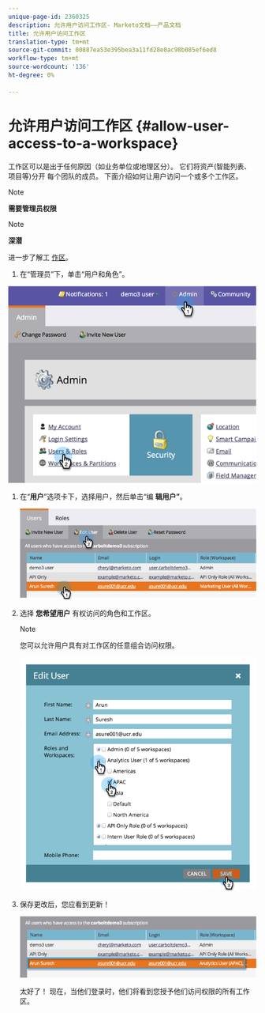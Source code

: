 ```yaml
---
unique-page-id: 2360325
description: 允许用户访问工作区- Marketo文档——产品文档
title: 允许用户访问工作区
translation-type: tm+mt
source-git-commit: 00887ea53e395bea3a11fd28e0ac98b085ef6ed8
workflow-type: tm+mt
source-wordcount: '136'
ht-degree: 0%

---
```



# 允许用户访问工作区 {#allow-user-access-to-a-workspace}

工作区可以是出于任何原因（如业务单位或地理区分）。 它们将资产(智能列表、项目等)分开 每个团队的成员。 下面介绍如何让用户访问一个或多个工作区。

>[!NOTE]
>
>**需要管理员权限**

>[!NOTE]
>
>**深潜**
>
>进一步了解工 [作区](understanding-workspaces-and-person-partitions.md)。

1. 在“管理员”下，单击“用户和角色”。

![](assets/image2014-9-17-11-3a2-3a32.png)

1. 在“**用户**”选项卡下，选择用户，然后单击“编 **辑用户”**。

   ![](assets/image2014-9-17-11-3a2-3a46.png)

1. 选择 **您希望用户** 有权访问的角色和工作区。

   >[!NOTE]
   >
   >您可以允许用户具有对工作区的任意组合访问权限。

   ![](assets/image2014-9-17-11-3a3-3a16.png)

1. 保存更改后，您应看到更新！

   ![](assets/image2014-9-17-11-3a3-3a31.png)

   太好了！ 现在，当他们登录时，他们将看到您授予他们访问权限的所有工作区。

